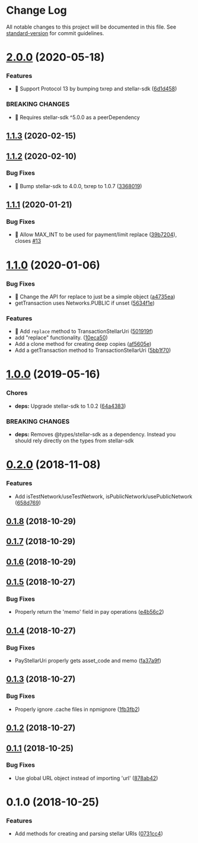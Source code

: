 # Change Log

All notable changes to this project will be documented in this file. See [standard-version](https://github.com/conventional-changelog/standard-version) for commit guidelines.

<a name="2.0.0"></a>
# [2.0.0](https://github.com/stellarguard/stellar-uri/compare/v1.1.3...v2.0.0) (2020-05-18)


### Features

* 🎸 Support Protocol 13 by bumping txrep and stellar-sdk ([6d1d458](https://github.com/stellarguard/stellar-uri/commit/6d1d458))


### BREAKING CHANGES

* 🧨 Requires stellar-sdk ^5.0.0 as a peerDependency



<a name="1.1.3"></a>
## [1.1.3](https://github.com/stellarguard/stellar-uri/compare/v1.1.2...v1.1.3) (2020-02-15)



<a name="1.1.2"></a>
## [1.1.2](https://github.com/stellarguard/stellar-uri/compare/v1.1.1...v1.1.2) (2020-02-10)


### Bug Fixes

* 🐛 Bump stellar-sdk to 4.0.0, txrep to 1.0.7 ([3368019](https://github.com/stellarguard/stellar-uri/commit/3368019))



<a name="1.1.1"></a>
## [1.1.1](https://github.com/stellarguard/stellar-uri/compare/v1.1.0...v1.1.1) (2020-01-21)


### Bug Fixes

* 🐛 Allow MAX_INT to be used for payment/limit replace ([39b7204](https://github.com/stellarguard/stellar-uri/commit/39b7204)), closes [#13](https://github.com/stellarguard/stellar-uri/issues/13)



<a name="1.1.0"></a>

# [1.1.0](https://github.com/stellarguard/stellar-uri/compare/v1.0.0...v1.1.0) (2020-01-06)

### Bug Fixes

- 🐛 Change the API for replace to just be a simple object ([a4735ea](https://github.com/stellarguard/stellar-uri/commit/a4735ea))
- getTransaction uses Networks.PUBLIC if unset ([5634f1e](https://github.com/stellarguard/stellar-uri/commit/5634f1e))

### Features

- 🎸 Add `replace` method to TransactionStellarUri ([501919f](https://github.com/stellarguard/stellar-uri/commit/501919f))
- add "replace" functionality. ([10eca50](https://github.com/stellarguard/stellar-uri/commit/10eca50))
- Add a clone method for creating deep copies ([af5605e](https://github.com/stellarguard/stellar-uri/commit/af5605e))
- Add a getTransaction method to TransactionStellarUri ([5bb1f70](https://github.com/stellarguard/stellar-uri/commit/5bb1f70))

<a name="1.0.0"></a>

# [1.0.0](https://github.com/stellarguard/stellar-uri/compare/v0.2.0...v1.0.0) (2019-05-16)

### Chores

- **deps:** Upgrade stellar-sdk to 1.0.2 ([64a4383](https://github.com/stellarguard/stellar-uri/commit/64a4383))

### BREAKING CHANGES

- **deps:** Removes @types/stellar-sdk as a dependency. Instead you should rely directly on the types from stellar-sdk

<a name="0.2.0"></a>

# [0.2.0](https://github.com/stellarguard/stellar-uri/compare/v0.1.8...v0.2.0) (2018-11-08)

### Features

- Add isTestNetwork/useTestNetwork, isPublicNetwork/usePublicNetwork ([658d769](https://github.com/stellarguard/stellar-uri/commit/658d769))

<a name="0.1.8"></a>

## [0.1.8](https://github.com/stellarguard/stellar-uri/compare/v0.1.7...v0.1.8) (2018-10-29)

<a name="0.1.7"></a>

## [0.1.7](https://github.com/stellarguard/stellar-uri/compare/v0.1.6...v0.1.7) (2018-10-29)

<a name="0.1.6"></a>

## [0.1.6](https://github.com/stellarguard/stellar-uri/compare/v0.1.5...v0.1.6) (2018-10-29)

<a name="0.1.5"></a>

## [0.1.5](https://github.com/stellarguard/stellar-uri/compare/v0.1.4...v0.1.5) (2018-10-27)

### Bug Fixes

- Properly return the 'memo' field in pay operations ([e4b56c2](https://github.com/stellarguard/stellar-uri/commit/e4b56c2))

<a name="0.1.4"></a>

## [0.1.4](https://github.com/stellarguard/stellar-uri/compare/v0.1.3...v0.1.4) (2018-10-27)

### Bug Fixes

- PayStellarUri properly gets asset_code and memo ([fa37a9f](https://github.com/stellarguard/stellar-uri/commit/fa37a9f))

<a name="0.1.3"></a>

## [0.1.3](https://github.com/stellarguard/stellar-uri/compare/v0.1.2...v0.1.3) (2018-10-27)

### Bug Fixes

- Properly ignore .cache files in npmignore ([1fb3fb2](https://github.com/stellarguard/stellar-uri/commit/1fb3fb2))

<a name="0.1.2"></a>

## [0.1.2](https://github.com/stellarguard/stellar-uri/compare/v0.1.1...v0.1.2) (2018-10-27)

<a name="0.1.1"></a>

## [0.1.1](https://github.com/stellarguard/stellar-uri/compare/v0.1.0...v0.1.1) (2018-10-25)

### Bug Fixes

- Use global URL object instead of importing 'url' ([878ab42](https://github.com/stellarguard/stellar-uri/commit/878ab42))

<a name="0.1.0"></a>

# 0.1.0 (2018-10-25)

### Features

- Add methods for creating and parsing stellar URIs ([0731cc4](https://github.com/stellarguard/stellar-uri/commit/0731cc4))
